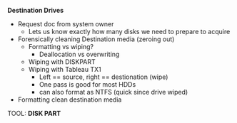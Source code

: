**Destination Drives**
- Request doc from system owner
	- Lets us know exactly how many disks we need to prepare to acquire
- Forensically cleaning Destination media (zeroing out)
	- Formatting vs wiping?
		- Deallocation vs overwriting 
	- Wiping with DISKPART
	- Wiping with Tableau TX1
		- Left == source, right == destionation (wipe)
		- One pass is good for most HDDs
		- can also format as NTFS (quick since drive wiped)
- Formatting clean destination media

TOOL: **DISK PART**


